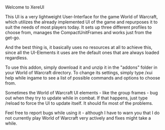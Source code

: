 Welcome to XereUI

This UI is a very lightweight User-Interface for the game World of Warcraft, which utilizes the already implemented UI of the game and repurposes it to suit the needs of most players today. It sets up three different profiles to choose from, manages the CompactUnitFrames and works just from the get-go.

And the best thing is, it basically uses no resources at all to achieve this, since all the UI-Elements it uses are the default ones that are always loaded regardless.

To use this addon, simply download it and unzip it in the "addons" folder in your World of Warcraft directory. To change its settings, simply type /xui help while ingame to see a list of possible commands and options to choose from.

Sometimes the World of Warcraft UI elements - like the group frames - bug out when they try to update while in combat. If that happens, just type /reload to force the UI to update itself. It should fix most of the problems.

Feel free to report bugs while using it - although I have to warn you that I do not currently play World of Warcraft very actively and fixes might take a while.